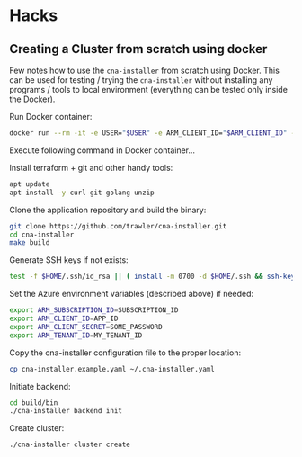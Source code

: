 # Hacks

## Creating a Cluster from scratch using docker

Few notes how to use the `cna-installer` from scratch using Docker.
This can be used for testing / trying the `cna-installer` without
installing any programs / tools to local environment (everything can be tested
only inside the Docker).

Run Docker container:

```bash
docker run --rm -it -e USER="$USER" -e ARM_CLIENT_ID="$ARM_CLIENT_ID" -e ARM_CLIENT_SECRET="$ARM_CLIENT_SECRET" -e ARM_SUBSCRIPTION_ID="$ARM_SUBSCRIPTION_ID" -e ARM_TENANT_ID="$ARM_TENANT_ID" -e SSH_AUTH_SOCK=$SSH_AUTH_SOCK -v $HOME/.ssh:/root/.ssh:ro -v $SSH_AUTH_SOCK:$SSH_AUTH_SOCK ubuntu
```

Execute following command in Docker container...

Install terraform + git and other handy tools:

```bash
apt update
apt install -y curl git golang unzip
```

Clone the application repository and build the binary:

```bash
git clone https://github.com/trawler/cna-installer.git
cd cna-installer
make build
```

Generate SSH keys if not exists:

```bash
test -f $HOME/.ssh/id_rsa || ( install -m 0700 -d $HOME/.ssh && ssh-keygen -b 2048 -t rsa -f $HOME/.ssh/id_rsa -q -N "" )
```

Set the Azure environment variables (described above) if needed:

```bash
export ARM_SUBSCRIPTION_ID=SUBSCRIPTION_ID
export ARM_CLIENT_ID=APP_ID
export ARM_CLIENT_SECRET=SOME_PASSWORD
export ARM_TENANT_ID=MY_TENANT_ID
```

Copy the cna-installer configuration file to the proper location:

```bash
cp cna-installer.example.yaml ~/.cna-installer.yaml
```

Initiate backend:

```bash
cd build/bin
./cna-installer backend init
```

Create cluster:

```bash
./cna-installer cluster create
```
